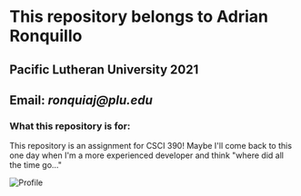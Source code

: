 # This repository belongs to **Adrian Ronquillo**

## Pacific Lutheran University 2021

## Email: _ronquiaj@plu.edu_

### What this repository is for:

This repository is an assignment for CSCI 390! Maybe I'll come back to this one day when I'm a more experienced developer and think "where did all the time go..."

![Profile](https://scontent-sea1-1.cdninstagram.com/v/t51.2885-19/s320x320/139590142_436808804128061_3897508847043404117_n.jpg?tp=1&_nc_ht=scontent-sea1-1.cdninstagram.com&_nc_ohc=k3wdThKb_TMAX80mxaL&oh=f7ef7da8484ef355e33e9f623e214a89&oe=6069C0C0)
